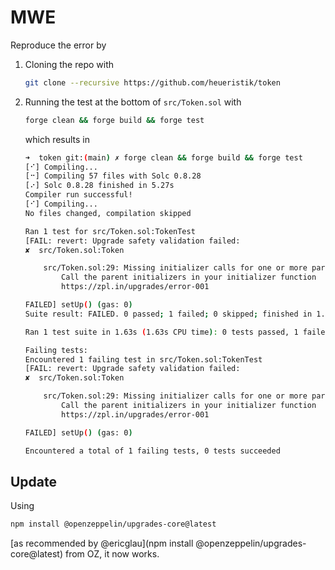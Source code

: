 # MWE

Reproduce the error by

1. Cloning the repo with
   ```bash
   git clone --recursive https://github.com/heueristik/token
   ```
2. Running the test at the bottom of `src/Token.sol` with

   ```bash
   forge clean && forge build && forge test
   ```

   which results in

   ```bash
   ➜  token git:(main) ✗ forge clean && forge build && forge test
   [⠊] Compiling...
   [⠒] Compiling 57 files with Solc 0.8.28
   [⠔] Solc 0.8.28 finished in 5.27s
   Compiler run successful!
   [⠊] Compiling...
   No files changed, compilation skipped

   Ran 1 test for src/Token.sol:TokenTest
   [FAIL: revert: Upgrade safety validation failed:
   ✘  src/Token.sol:Token

       src/Token.sol:29: Missing initializer calls for one or more parent contracts: `ERC20Upgradeable`
           Call the parent initializers in your initializer function
           https://zpl.in/upgrades/error-001

   FAILED] setUp() (gas: 0)
   Suite result: FAILED. 0 passed; 1 failed; 0 skipped; finished in 1.63s (0.00ns CPU time)

   Ran 1 test suite in 1.63s (1.63s CPU time): 0 tests passed, 1 failed, 0 skipped (1 total tests)

   Failing tests:
   Encountered 1 failing test in src/Token.sol:TokenTest
   [FAIL: revert: Upgrade safety validation failed:
   ✘  src/Token.sol:Token

       src/Token.sol:29: Missing initializer calls for one or more parent contracts: `ERC20Upgradeable`
           Call the parent initializers in your initializer function
           https://zpl.in/upgrades/error-001

   FAILED] setUp() (gas: 0)

   Encountered a total of 1 failing tests, 0 tests succeeded
   ```

## Update

Using

```sh
npm install @openzeppelin/upgrades-core@latest
```

[as recommended by @ericglau](npm install @openzeppelin/upgrades-core@latest) from OZ, it now works.

